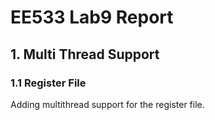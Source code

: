 # EE533 Lab9 Report
## 1. Multi Thread Support
### 1.1 Register File

Adding multithread support for the register file.